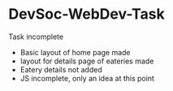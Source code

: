 # DevSoc-WebDev-Task

Task incomplete
- Basic layout of home page made
- layout for details page of eateries made
- Eatery details not added
- JS incomplete, only an idea at this point
